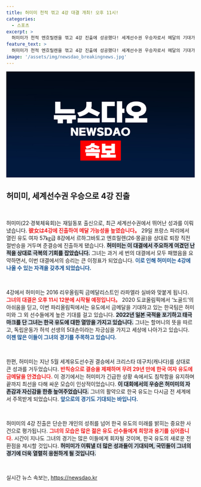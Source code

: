 ```yaml
---
title: 허미미 천적 꺾고 4강 대결 개최! 오후 11시!
categories:
  - 스포츠
excerpt: >
  허미미가 천적 엔흐릴렌을 꺾고 4강 진출에 성공했다! 세계선수권 우승자로서 메달의 기대가 한층 높아진 상황, 과연 그녀는 파리올림픽에서 어떤 기적을 이뤄낼까?
feature_text: >
  허미미가 천적 엔흐릴렌을 꺾고 4강 진출에 성공했다! 세계선수권 우승자로서 메달의 기대가 한층 높아진 상황, 과연 그녀는 파리올림픽에서 어떤 기적을 이뤄낼까?
image: '/assets/img/newsdao_breakingnews.jpg'
---
```


<p><img src="/assets/img/newsdao_breakingnews.jpg" alt="flaretime 속보" /></p>

<h2 data-ke-size="size26">허미미, 세계선수권 우승으로 4강 진출</h2>

<p data-ke-size="size16">&nbsp;</p>

<p>허미미(22·경북체육회)는 재일동포 출신으로, 최근 세계선수권에서 뛰어난 성과를 이뤄냈습니다. <b><span style="color: #ee2323;">彼女は4강에 진출하여 메달 가능성을 높였습니다。</span></b> 29일 프랑스 파리에서 열린 유도 여자 57㎏급 8강에서 르하그바토고 엔흐릴렌(26·몽골)을 상대로 퇴장 직전 절반승을 거두며 준결승에 진출하게 됐습니다. <b><span style="background-color: #21538527;">허미미는 이 대결에서 주요하게 여겼던 난적을 상대로 극복의 기회를 잡았습니다.</span></b> 그녀는 과거 세 번의 대결에서 모두 패했음을 요약하면서, 이번 대결에서의 승리는 큰 이정표가 되었습니다. <b><span style="color: #1a5490;">이로 인해 허미미는 4강에 나올 수 있는 자격을 갖추게 되었습니다.</span></b> </p>

<p data-ke-size="size16">&nbsp;</p>

<p>4강에서 허미미는 2016 리우올림픽 금메달리스트인 라파엘라 실바와 맞붙게 됩니다. <b><span style="color: #ee2323;">그녀의 대결은 오후 11시 12분에 시작될 예정입니다。</span></b> 2020 도쿄올림픽에서 ‘노골드’의 아쉬움을 딛고, 이번 파리올림픽에서는 유도에서 금메달을 기대하고 있는 한국팀은 허미미와 그 외 선수들에게 높은 기대를 걸고 있습니다. <b><span style="background-color: #21538527;">2022년 일본 국적을 포기하고 태극마크를 단 그녀는 한국 유도에 대한 열망을 가지고 있습니다.</span></b> 그녀는 할머니의 뜻을 따르고, 독립운동가 허석 선생의 5대손이라는 자긍심을 가지고 세상에 나아가고 있습니다. <b><span style="color: #1a5490;">이젠 많은 이들이 그녀의 경기를 주목하고 있습니다.</span></b></p>

<p data-ke-size="size16">&nbsp;</p>

<p>한편, 허미미는 지난 5월 세계유도선수권 결승에서 크리스타 데구치(캐나다)를 상대로 큰 성과를 거두었습니다. <b><span style="color: #ee2323;">반칙승으로 결승을 제패하며 무려 29년 만에 한국 여자 유도에 금메달을 안겼습니다.</span></b> 이 경기에서는 허미미가 긴급한 상황 속에서도 침착함을 유지하며 끝까지 최선을 다해 싸운 모습이 인상적이었습니다. <b><span style="background-color: #21538527;">이 대회에서의 우승은 허미미의 자존감과 자신감을 한층 높여주었습니다.</span></b> 그녀의 활약으로 한국 유도는 다시금 전 세계에서 주목받게 되었습니다. <b><span style="color: #1a5490;">앞으로의 경기도 기대되는 바입니다.</span></b></p>

<p data-ke-size="size16">&nbsp;</p>

<p>허미미의 4강 진출은 단순한 개인의 성취를 넘어 한국 유도의 미래를 밝히는 중요한 사건으로 평가됩니다. <b><span style="color: #ee2323;">그녀의 모습은 많은 젊은 유도 선수들에게 희망과 용기를 심어줍니다.</span></b> 시간이 지나도 그녀의 경기는 많은 이들에게 회자될 것이며, 한국 유도의 새로운 전환점을 제시할 것입니다. <b><span style="background-color: #21538527;">허미미가 이뤄낼 더 많은 성과들이 기대되며, 국민들이 그녀의 경기에 더욱 열렬히 응원하게 될 것입니다.</span></b> </p>

<p data-ke-size="size16">&nbsp;</p>
실시간 뉴스 속보는, <a href="https://newsdao.kr" rel="dofollow">https://newsdao.kr</a>


